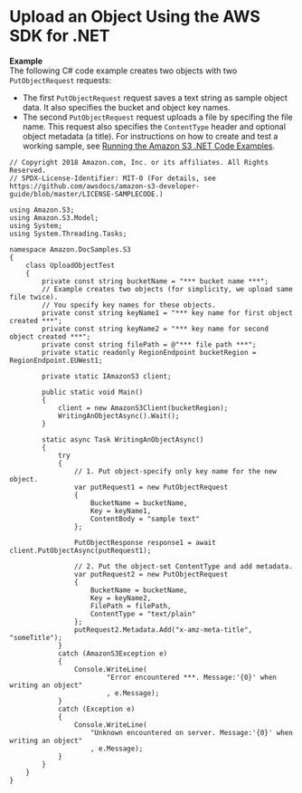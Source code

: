 # Upload an Object Using the AWS SDK for \.NET<a name="UploadObjSingleOpNET"></a>

**Example**  
The following C\# code example creates two objects with two `PutObjectRequest` requests:  
+ The first `PutObjectRequest` request saves a text string as sample object data\. It also specifies the bucket and object key names\. 
+ The second `PutObjectRequest` request uploads a file by specifing the file name\. This request also specifies the `ContentType` header and optional object metadata \(a title\)\. 
For instructions on how to create and test a working sample, see [Running the Amazon S3 \.NET Code Examples](UsingTheMPDotNetAPI.md#TestingDotNetApiSamples)\.  

```
// Copyright 2018 Amazon.com, Inc. or its affiliates. All Rights Reserved.
// SPDX-License-Identifier: MIT-0 (For details, see https://github.com/awsdocs/amazon-s3-developer-guide/blob/master/LICENSE-SAMPLECODE.)

﻿using Amazon.S3;
using Amazon.S3.Model;
using System;
using System.Threading.Tasks;

namespace Amazon.DocSamples.S3
{
    class UploadObjectTest
    {
        private const string bucketName = "*** bucket name ***";
        // Example creates two objects (for simplicity, we upload same file twice).
        // You specify key names for these objects.
        private const string keyName1 = "*** key name for first object created ***";
        private const string keyName2 = "*** key name for second object created ***";
        private const string filePath = @"*** file path ***";
        private static readonly RegionEndpoint bucketRegion = RegionEndpoint.EUWest1; 

        private static IAmazonS3 client;

        public static void Main()
        {
            client = new AmazonS3Client(bucketRegion);
            WritingAnObjectAsync().Wait();
        }

        static async Task WritingAnObjectAsync()
        {
            try
            {
                // 1. Put object-specify only key name for the new object.
                var putRequest1 = new PutObjectRequest
                {
                    BucketName = bucketName,
                    Key = keyName1,
                    ContentBody = "sample text"
                };

                PutObjectResponse response1 = await client.PutObjectAsync(putRequest1);

                // 2. Put the object-set ContentType and add metadata.
                var putRequest2 = new PutObjectRequest
                {
                    BucketName = bucketName,
                    Key = keyName2,
                    FilePath = filePath,
                    ContentType = "text/plain"
                };
                putRequest2.Metadata.Add("x-amz-meta-title", "someTitle");
            }
            catch (AmazonS3Exception e)
            {
                Console.WriteLine(
                        "Error encountered ***. Message:'{0}' when writing an object"
                        , e.Message);
            }
            catch (Exception e)
            {
                Console.WriteLine(
                    "Unknown encountered on server. Message:'{0}' when writing an object"
                    , e.Message);
            }
        }
    }
}
```